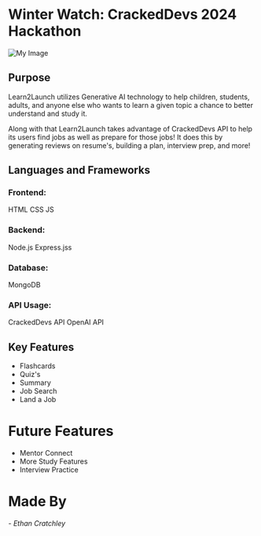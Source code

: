 # Winter Watch: CrackedDevs 2024 Hackathon 

![My Image](https://ibb.co/G07683C)

## Purpose

Learn2Launch utilizes Generative AI technology to help children, students, adults, and anyone else who wants to learn a given topic a chance to better understand and study it. 

Along with that Learn2Launch takes advantage of CrackedDevs API to help its users find jobs as well as prepare for those jobs! It does this by generating reviews on resume's, building a plan, interview prep, and more!

## Languages and Frameworks

### Frontend:
HTML
CSS
JS

### Backend:
Node.js
Express.jss

### Database:
MongoDB

### API Usage:
CrackedDevs API
OpenAI API

## Key Features 

- Flashcards
- Quiz's
- Summary
- Job Search
- Land a Job

# Future Features

- Mentor Connect
- More Study Features
- Interview Practice

# Made By
*- Ethan Cratchley*
